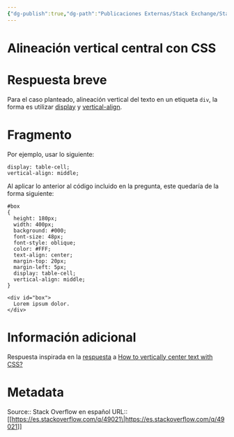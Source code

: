 ```yaml
---
{"dg-publish":true,"dg-path":"Publicaciones Externas/Stack Exchange/Stack Overflow en español/es.stackoverflow.com-49021.md","permalink":"/publicaciones-externas/stack-exchange/stack-overflow-en-espanol/es-stackoverflow-com-49021/","title":"Alineación vertical central con CSS","hide":true,"noteIcon":"default","created":"2024-04-03T12:49:10.679-06:00","updated":"2024-04-05T16:43:49.087-06:00"}
---
```


# Alineación vertical central con CSS

# Respuesta breve
Para el caso planteado, alineación vertical del texto en un etiqueta `div`, la forma es utilizar [display][1] y [vertical-align][2]. 

# Fragmento

Por ejemplo, usar lo siguiente:

    display: table-cell;
    vertical-align: middle;

Al aplicar lo anterior al código incluido en la pregunta, este quedaría de la forma siguiente:

<!-- begin snippet: js hide: false console: false babel: false -->

<!-- language: lang-css -->

    #box
    {
      height: 180px;
      width: 400px;
      background: #000;
      font-size: 48px;
      font-style: oblique;
      color: #FFF;
      text-align: center;
      margin-top: 20px;
      margin-left: 5px;
      display: table-cell;
      vertical-align: middle;
    }

<!-- language: lang-html -->

    <div id="box">
      Lorem ipsum dolor.
    </div>

<!-- end snippet -->

# Información adicional
Respuesta inspirada en la [respuesta][3] a [How to vertically center text with CSS?][4]


  [1]: https://developer.mozilla.org/es/docs/Web/CSS/display
  [2]: https://developer.mozilla.org/es/docs/Web/CSS/vertical-align
  [3]: https://stackoverflow.com/a/8865488/1595451
  [4]: https://stackoverflow.com/q/8865458/1595451

# Metadata
Source:: Stack Overflow en español
URL:: [[https://es.stackoverflow.com/q/49021\|https://es.stackoverflow.com/q/49021]]


